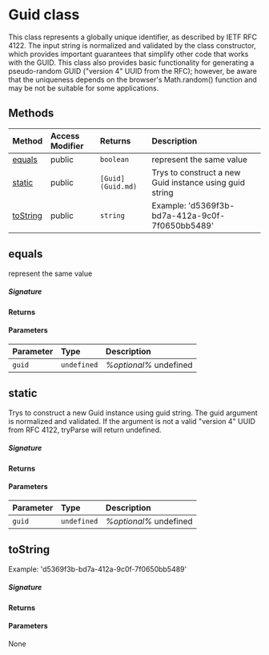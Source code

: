 # Guid class

This class represents a globally unique identifier, as described by 
IETF RFC 4122. The input string is normalized and validated by the class 
constructor, which provides important guarantees that simplify other code 
that works with the GUID. This class also provides basic functionality 
for generating a pseudo-random GUID ("version 4" UUID from the RFC); 
however, be aware that the uniqueness depends on the browser's 
Math.random() function and may be not be suitable for some applications. 






## Methods

| Method	   | Access Modifier | Returns	| Description|
|:-------------|:----|:-------|:-----------|
|[equals](#equals)     | public | `boolean` | represent the same value |
|[static](#static)     | public | `[Guid](Guid.md)` | Trys to construct a new Guid instance using guid string |
|[toString](#tostring)     | public | `string` | Example: 'd5369f3b-bd7a-412a-9c0f-7f0650bb5489' |




## equals

represent the same value

##### Signature

#### Returns

#### Parameters


| Parameter	   | Type    | Description |
|:-------------|:---------------|:------------|
| `guid `    | `undefined` | _%optional%_ undefined |


## static

Trys to construct a new Guid instance using guid string. The guid argument 
is normalized and validated. If the argument is not a valid "version 4" UUID from 
RFC 4122, tryParse will return undefined. 


##### Signature

#### Returns

#### Parameters


| Parameter	   | Type    | Description |
|:-------------|:---------------|:------------|
| `guid `    | `undefined` | _%optional%_ undefined |


## toString

Example: 'd5369f3b-bd7a-412a-9c0f-7f0650bb5489'

##### Signature

#### Returns

#### Parameters
None

